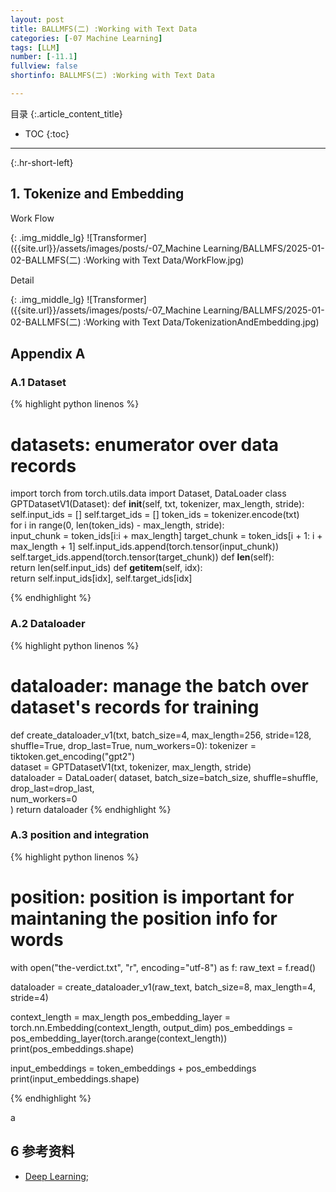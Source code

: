 ```yaml
---
layout: post
title: BALLMFS(二) :Working with Text Data
categories: [-07 Machine Learning]
tags: [LLM]
number: [-11.1]
fullview: false
shortinfo: BALLMFS(二) :Working with Text Data

---
```

目录
{:.article_content_title}


* TOC
{:toc}

---
{:.hr-short-left}

## 1. Tokenize and Embedding ##


Work Flow

{: .img_middle_lg}
![Transformer]({{site.url}}/assets/images/posts/-07_Machine Learning/BALLMFS/2025-01-02-BALLMFS(二) :Working with Text Data/WorkFlow.jpg)


Detail

{: .img_middle_lg}
![Transformer]({{site.url}}/assets/images/posts/-07_Machine Learning/BALLMFS/2025-01-02-BALLMFS(二) :Working with Text Data/TokenizationAndEmbedding.jpg)


## Appendix A

### A.1 Dataset
{% highlight python linenos %}
# datasets: enumerator over data records
import torch
from torch.utils.data import Dataset, DataLoader
class GPTDatasetV1(Dataset):
    def __init__(self, txt, tokenizer, max_length, stride):
        self.input_ids = []
        self.target_ids = []
        token_ids = tokenizer.encode(txt)                         
        for i in range(0, len(token_ids) - max_length, stride):   
            input_chunk = token_ids[i:i + max_length]
            target_chunk = token_ids[i + 1: i + max_length + 1]
            self.input_ids.append(torch.tensor(input_chunk))
            self.target_ids.append(torch.tensor(target_chunk))
    def __len__(self):                                            
        return len(self.input_ids)
    def __getitem__(self, idx):                                   
        return self.input_ids[idx], self.target_ids[idx]

{% endhighlight %}


### A.2 Dataloader
{% highlight python linenos %}
# dataloader: manage the batch over dataset's records for training
def create_dataloader_v1(txt, batch_size=4, max_length=256, stride=128, shuffle=True, drop_last=True, num_workers=0):
    tokenizer = tiktoken.get_encoding("gpt2")                   
    dataset = GPTDatasetV1(txt, tokenizer, max_length, stride)    
    dataloader = DataLoader(
        dataset,
        batch_size=batch_size,
        shuffle=shuffle,
        drop_last=drop_last,                                      
        num_workers=0                                             
    )
    return dataloader
{% endhighlight %}

### A.3 position and integration

{% highlight python linenos %}

# position: position is important for maintaning the position info for words

with open("the-verdict.txt", "r", encoding="utf-8") as f:
    raw_text = f.read()

dataloader = create_dataloader_v1(raw_text, batch_size=8, max_length=4, stride=4)

context_length = max_length
pos_embedding_layer = torch.nn.Embedding(context_length, output_dim)
pos_embeddings = pos_embedding_layer(torch.arange(context_length))
print(pos_embeddings.shape)

input_embeddings = token_embeddings + pos_embeddings
print(input_embeddings.shape)

{% endhighlight %}

a

## 6 参考资料 ##
- [Deep Learning](https://book.douban.com/subject/26883982/);